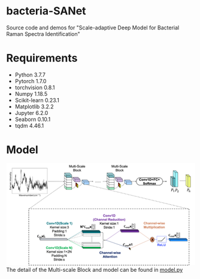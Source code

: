 # bacteria-SANet
Source code and demos for "Scale-adaptive Deep Model for Bacterial Raman Spectra Identification"
# Requirements
* Python 3.7.7
* Pytorch 1.7.0
* torchvision 0.8.1
* Numpy 1.18.5
* Scikit-learn 0.23.1
* Matplotlib 3.2.2
* Jupyter 6.2.0
* Seaborn 0.10.1
* tqdm 4.46.1

# Model
![Scale-adaptive-model](https://github.com/DenglinGo/bacteria-SANet/blob/main/model.png)
The detail of the Multi-scale Block and model can be found in [model.py](https://github.com/DenglinGo/bacteria-SANet/blob/main/model.py)
